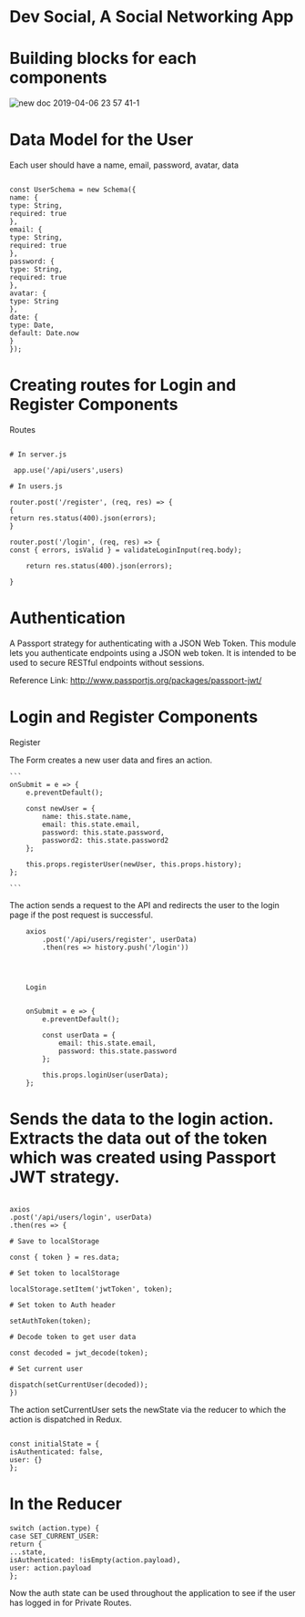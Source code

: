 # Dev Social, A Social Networking App

# Building blocks for each components


![new doc 2019-04-06 23 57 41-1](https://user-images.githubusercontent.com/15992276/55678466-4375ae00-58c8-11e9-992e-3da9203104f8.jpg)

 
# Data Model for the User

Each user should have a name, email, password, avatar, data

  ```

const UserSchema = new Schema({
name: {
type: String,
required: true
},
email: {
type: String,
required: true
},
password: {
type: String,
required: true
},
avatar: {
type: String
},
date: {
type: Date,
default: Date.now
}
});

```

# Creating routes for Login and Register Components

Routes

```

# In server.js

 app.use('/api/users',users)

# In users.js

router.post('/register', (req, res) => {
{
return res.status(400).json(errors);
}

router.post('/login', (req, res) => {
const { errors, isValid } = validateLoginInput(req.body);

    return res.status(400).json(errors);

}

````

# Authentication

A Passport strategy for authenticating with a JSON Web Token.
This module lets you authenticate endpoints using a JSON web token. It is intended to be used to secure RESTful endpoints without sessions.

Reference Link: http://www.passportjs.org/packages/passport-jwt/


# Login and Register Components


Register

The Form creates a new user data and fires an action.

    ```
    onSubmit = e => {
		e.preventDefault();

		const newUser = {
			name: this.state.name,
			email: this.state.email,
			password: this.state.password,
			password2: this.state.password2
		};

		this.props.registerUser(newUser, this.props.history);
	};

    ```

The action sends a request to the API and redirects the    user to the login page if the post request is successful.

```
    axios
		.post('/api/users/register', userData)
		.then(res => history.push('/login'))




    Login


    onSubmit = e => {
    	e.preventDefault();

    	const userData = {
    		email: this.state.email,
    		password: this.state.password
    	};

    	this.props.loginUser(userData);
    };

```

# Sends the data to the login action. Extracts the data out of the token which was created using Passport JWT strategy.


```

axios
.post('/api/users/login', userData)
.then(res => {

# Save to localStorage

const { token } = res.data;

# Set token to localStorage

localStorage.setItem('jwtToken', token);

# Set token to Auth header

setAuthToken(token);

# Decode token to get user data

const decoded = jwt_decode(token);

# Set current user

dispatch(setCurrentUser(decoded));
})

```


The action setCurrentUser sets the newState via the reducer to which the action is dispatched in Redux.

```

const initialState = {
isAuthenticated: false,
user: {}
};

```
# In the Reducer

```
switch (action.type) {
case SET_CURRENT_USER:
return {
...state,
isAuthenticated: !isEmpty(action.payload),
user: action.payload
};

```


Now the auth state can be used throughout the application to see if the user has logged in for Private Routes.


